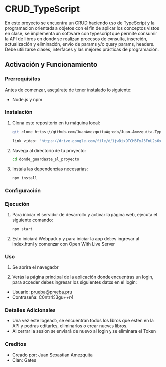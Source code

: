 # CRUD_TypeScript

En este proyecto se encuentra un CRUD haciendo uso de TypeScript y la programacion orientada a objetos con el fin de aplicar los conceptos vistos en clase, se implementa un software con typescript
que permite consumir la API de libros en donde se realizan procesos de consulta, inserción, actualización y eliminación, envío de params y/o query params, headers. Debe utilizarse clases, interfaces y las mejores prácticas de programación.

## Activación y Funcionamiento

### Prerrequisitos

Antes de comenzar, asegúrate de tener instalado lo siguiente:

- Node.js y npm

### Instalación

1. Clona este repositorio en tu máquina local:

   ```bash
   git clone https://github.com/JuanAmezquitaAgredo/Juan-Amezquita-TypeScript-API.git

   link_video: "https://drive.google.com/file/d/1jwDix9TCM3FyJ3FnU2s6xbsfnZimz03X/view?usp=sharing"
   ```

2. Navega al directorio de tu proyecto:

   ```bash
   cd donde_guardaste_el_proyecto
   ```

3. Instala las dependencias necesarias:

   ```bash
   npm install
   ```

### Configuración

### Ejecución

1. Para iniciar el servidor de desarrollo y activar la página web, ejecuta el siguiente comando:

   ```bash
   npm start
   ```

2. Esto iniciará Webpack y y para iniciar la app debes ingresar al index.html y comenzar con Open With Live Server

### Uso

1. Se abrira el navegador


2. Verás la página principal de la aplicación donde encuentras un login, para acceder debes ingresar los siguientes datos en el login:

- Usuario: prueba@prueba.pru
- Contraseña: C0ntr4S3gu++r4

### Detalles Adicionales

- Una vez este logeado, se encuentran todos los libros que esten en la API y podras editarlos, eliminarlos o crear nuevos libros.
- Al cerrar la sesion se enviará de nuevo al login y se eliminara el Token

### Creditos

- Creado por: Juan Sebastian Amezquita
- Clan: Gates

